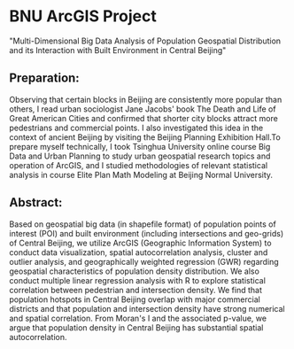 # BNU ArcGIS Project
"Multi-Dimensional Big Data Analysis of Population Geospatial Distribution and its Interaction with Built Environment in Central Beijing"

## Preparation:
Observing that certain blocks in Beijing are consistently more popular than others, I read urban sociologist Jane Jacobs' book The Death and Life of Great American Cities and confirmed that shorter city blocks attract more pedestrians and commercial points. I also investigated this idea in the context of ancient Beijing by visiting the Beijing Planning Exhibition Hall.To prepare myself technically, I took Tsinghua University online course Big Data and Urban Planning to study urban geospatial research topics and operation of ArcGIS, and I studied methodologies of relevant statistical analysis in course Elite Plan Math Modeling at Beijing Normal University.

## Abstract:
Based on geospatial big data (in shapefile format) of population points of interest (POI) and built environment (including intersections and geo-grids) of Central Beijing, we utilize ArcGIS (Geographic Information System) to conduct data visualization, spatial autocorrelation analysis, cluster and outlier analysis, and geographically weighted regression (GWR) regarding geospatial characteristics of population density distribution. We also conduct multiple linear regression analysis with R to explore statistical correlation between pedestrian and intersection density.
We find that population hotspots in Central Beijing overlap with major commercial districts and that population and intersection density have strong numerical and spatial correlation. From Moran's I and the associated p-value, we argue that population density in Central Beijing has substantial spatial autocorrelation.
